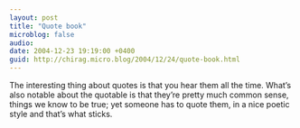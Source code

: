 ```yaml
---
layout: post
title: "Quote book"
microblog: false
audio: 
date: 2004-12-23 19:19:00 +0400
guid: http://chirag.micro.blog/2004/12/24/quote-book.html
---
```

<p>The interesting thing about quotes is that you hear them all the time. What’s also notable about the quotable is that they’re pretty much common sense, things we know to be true; yet someone has to quote them, in a nice poetic style and that’s what sticks.</p>
